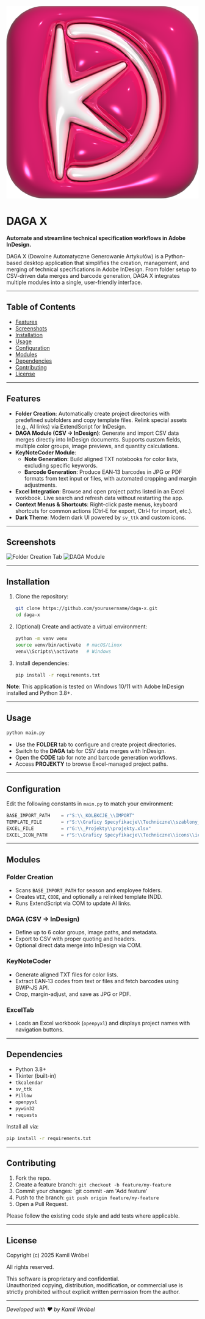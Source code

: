 ![DAGA X Logo](DAGAX.png)

# DAGA X

**Automate and streamline technical specification workflows in Adobe InDesign.**

DAGA X (Dowolne Automatyczne Generowanie Artykułów) is a Python-based desktop application that simplifies the creation, management, and merging of technical specifications in Adobe InDesign. From folder setup to CSV-driven data merges and barcode generation, DAGA X integrates multiple modules into a single, user-friendly interface.

---

## Table of Contents
- [Features](#features)
- [Screenshots](#screenshots)
- [Installation](#installation)
- [Usage](#usage)
- [Configuration](#configuration)
- [Modules](#modules)
- [Dependencies](#dependencies)
- [Contributing](#contributing)
- [License](#license)

---

## Features

- **Folder Creation**: Automatically create project directories with predefined subfolders and copy template files. Relink special assets (e.g., AI links) via ExtendScript for InDesign.
- **DAGA Module (CSV → InDesign)**: Generate and import CSV data merges directly into InDesign documents. Supports custom fields, multiple color groups, image previews, and quantity calculations.
- **KeyNoteCoder Module**:
  - **Note Generation**: Build aligned TXT notebooks for color lists, excluding specific keywords.
  - **Barcode Generation**: Produce EAN‑13 barcodes in JPG or PDF formats from text input or files, with automated cropping and margin adjustments.
- **Excel Integration**: Browse and open project paths listed in an Excel workbook. Live search and refresh data without restarting the app.
- **Context Menus & Shortcuts**: Right-click paste menus, keyboard shortcuts for common actions (Ctrl‑E for export, Ctrl‑I for import, etc.).
- **Dark Theme**: Modern dark UI powered by `sv_ttk` and custom icons.

---

## Screenshots

<img src="screenshots/folder_creation.png" alt="Folder Creation Tab" width="400" />
<img src="screenshots/daga_module.png" alt="DAGA Module" width="400" />

---

## Installation

1. Clone the repository:
   ```bash
   git clone https://github.com/yourusername/daga-x.git
   cd daga-x
   ```
2. (Optional) Create and activate a virtual environment:
   ```bash
   python -m venv venv
   source venv/bin/activate  # macOS/Linux
   venv\\Scripts\\activate   # Windows
   ```
3. Install dependencies:
   ```bash
   pip install -r requirements.txt
   ```

**Note**: This application is tested on Windows 10/11 with Adobe InDesign installed and Python 3.8+.

---

## Usage

```bash
python main.py
```

- Use the **FOLDER** tab to configure and create project directories.
- Switch to the **DAGA** tab for CSV data merges with InDesign.
- Open the **CODE** tab for note and barcode generation workflows.
- Access **PROJEKTY** to browse Excel-managed project paths.

---

## Configuration

Edit the following constants in `main.py` to match your environment:

```python
BASE_IMPORT_PATH    = r"S:\\_KOLEKCJE_\\IMPORT"
TEMPLATE_FILE       = r"S:\\Graficy Specyfikacje\\Techniczne\\szablony_specyfikacje różne\\SPECYFIKACJA_IMPORT.indd"
EXCEL_FILE          = r"G:\\_Projekty\\projekty.xlsx"
EXCEL_ICON_PATH     = r"S:\\Graficy Specyfikacje\\Techniczne\\icons\\icons8-excel-32.png"
```

---

## Modules

### Folder Creation
- Scans `BASE_IMPORT_PATH` for season and employee folders.
- Creates `WIZ`, `CODE`, and optionally a relinked template INDD.
- Runs ExtendScript via COM to update AI links.

### DAGA (CSV → InDesign)
- Define up to 6 color groups, image paths, and metadata.
- Export to CSV with proper quoting and headers.
- Optional direct data merge into InDesign via COM.

### KeyNoteCoder
- Generate aligned TXT files for color lists.
- Extract EAN‑13 codes from text or files and fetch barcodes using BWIP‑JS API.
- Crop, margin-adjust, and save as JPG or PDF.

### ExcelTab
- Loads an Excel workbook (`openpyxl`) and displays project names with navigation buttons.

---

## Dependencies

- Python 3.8+
- Tkinter (built-in)
- `tkcalendar`
- `sv_ttk`
- `Pillow`
- `openpyxl`
- `pywin32`
- `requests`

Install all via:
```bash
pip install -r requirements.txt
```

---

## Contributing

1. Fork the repo.
2. Create a feature branch: `git checkout -b feature/my-feature`
3. Commit your changes: `git commit -am 'Add feature'
4. Push to the branch: `git push origin feature/my-feature`
5. Open a Pull Request.

Please follow the existing code style and add tests where applicable.

---

## License

Copyright (c) 2025 Kamil Wróbel

All rights reserved.

This software is proprietary and confidential.  
Unauthorized copying, distribution, modification, or commercial use is strictly prohibited without explicit written permission from the author.

---

*Developed with ❤️ by Kamil Wróbel*

